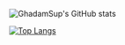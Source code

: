 ![GhadamSup's GitHub stats](https://github-readme-stats.vercel.app/api?username=GhadamSup&show_icons=true&theme=radical)

[![Top Langs](https://github-readme-stats.vercel.app/api/top-langs/?username=anuraghazra&layout=compact)](https://github.com/anuraghazra/github-readme-stats)
